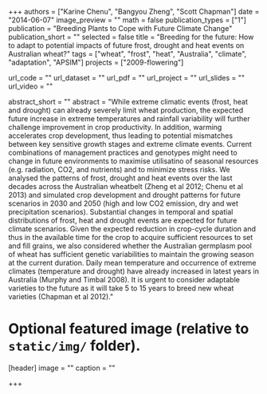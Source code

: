 +++
authors = ["Karine Chenu", "Bangyou Zheng", "Scott Chapman"]
date = "2014-06-07"
image_preview = ""
math = false
publication_types = ["1"]
publication = "Breeding Plants to Cope with Future Climate Change"
publication_short = ""
selected = false
title = "Breeding for the future: How to adapt to potential impacts of future frost, drought and heat events on Australian wheat?"
tags = ["wheat", "frost", "heat", "Australia", "climate", "adaptation", "APSIM"]
projects = ["2009-flowering"]

url_code = ""
url_dataset = ""
url_pdf = ""
url_project = ""
url_slides = ""
url_video = ""

abstract_short = ""
abstract = "While extreme climatic events (frost, heat and drought) can already severely limit wheat production, the expected future increase in extreme temperatures and rainfall variability will further challenge improvement in crop productivity. In addition, warming accelerates crop development, thus leading to potential mismatches between key sensitive growth stages and extreme climate events. Current combinations of management practices and genotypes might need to change in future environments to maximise utilisatino of seasonal resources (e.g. radiation, CO2, and nutrients) and to minimize stress risks. We analysed the patterns of frost, drought and heat events over the last decades across the Australian wheatbelt (Zheng et al 2012; Chenu et al 2013) and simulated crop development and drought patterns for future scenarios in 2030 and 2050 (high and low CO2 emission, dry and wet precipitation scenarios). Substantial changes in temporal and spatial distributions of frost, heat and drought events are expected for future climate scenarios. Given the expected reduction in crop-cycle duration and thus in the available time for the crop to acquire sufficient resources to set and fill grains, we also considered whether the Australian germplasm pool of wheat has sufficient genetic variabilities to maintain the growing season at the current duration. Daily mean temperature and occurrence of extreme climates (temperature and drought) have already increased in latest years in Australia (Murphy and Timbal 2008). It is urgent to consider adaptable varieties to the future as it will take 5 to 15 years to breed new wheat varieties (Chapman et al 2012)."


# Optional featured image (relative to `static/img/` folder).
[header]
image = ""
caption = ""

+++
